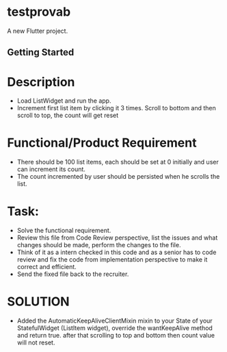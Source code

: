 # testprovab

A new Flutter project.

## Getting Started
# Description

- Load ListWidget and run the app.
- Increment first list item by clicking it 3 times. Scroll to bottom and then scroll to top, the
  count will get reset

# Functional/Product Requirement

- There should be 100 list items, each should be set at 0 initially and user can increment its
  count.
- The count incremented by user should be persisted when he scrolls the list.

# Task:

- Solve the functional requirement.
- Review this file from Code Review perspective, list the issues and what changes should be made,
  perform the changes to the file.
- Think of it as a intern checked in this code and as a senior has to code review and fix the code
  from implementation perspective to make it correct and efficient.
- Send the fixed file back to the recruiter.

# SOLUTION
- Added the AutomaticKeepAliveClientMixin mixin to your State of your StatefulWidget (ListItem widget), override the wantKeepAlive method and return true. after that scrolling to top and bottom then count value will not reset.
